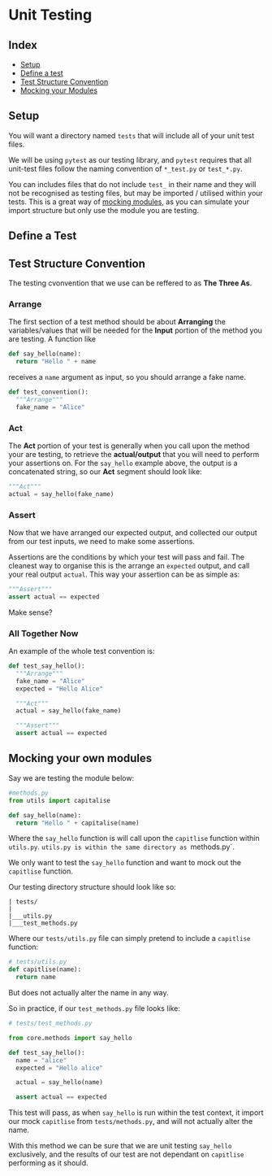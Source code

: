 # Unit Testing

## Index
  * [Setup](#setup)
  * [Define a test](#define-a-test)
  * [Test Structure Convention](#test-structure-convention)
  * [Mocking your Modules](#mocking-your-own-modules)

## Setup

You will want a directory named `tests` that will include all of your unit test files.

We will be using `pytest` as our testing library, and `pytest` requires that all unit-test files follow the naming convention of `*_test.py` or `test_*.py`.

You can includes files that do not include `test_` in their name and they will not be recognised as testing files, but may be imported / utilised within your tests.
This is a great way of [mocking modules](#mocking-your-own-modules), as you can simulate your import structure but only use the module you are testing.

## Define a Test

## Test Structure Convention

The testing cvonvention that we use can be reffered to as **The Three As**.

### Arrange

The first section of a test method should be about **Arranging** the variables/values that will be needed for the **Input** portion of the method you are testing. A function like

``` py
def say_hello(name):
  return "Hello " + name
```

receives a `name` argument as input, so you should arrange a fake name.

```py
def test_convention():
  """Arrange"""
  fake_name = "Alice"
```

### Act

The **Act** portion of your test is generally when you call upon the method your are testing, to retrieve the **actual/output** that you will need to perform your assertions on. For the `say_hello` example above, the output is a concatenated string, so our **Act** segment should look like:

```py
"""Act"""
actual = say_hello(fake_name)
```

### Assert

Now that we have arranged our expected output, and collected our output from our test inputs, we need to make some assertions.

Assertions are the conditions by which your test will pass and fail. The cleanest way to organise this is the arrange an `expected` output, and call your real output `actual`. This way your assertion can be as simple as:

```py
"""Assert"""
assert actual == expected
```

Make sense?

### All Together Now

An example of the whole test convention is:

```py
def test_say_hello():
  """Arrange"""
  fake_name = "Alice"
  expected = "Hello Alice"

  """Act"""
  actual = say_hello(fake_name)

  """Assert"""
  assert actual == expected
```

## Mocking your own modules

Say we are testing the module below:


``` py
#methods.py
from utils import capitalise

def say_hello(name):
  return "Hello " + capitalise(name)

```

Where the `say_hello` function is will call upon the `capitlise` function within `utils.py`. `utils.py is within the same directory as `methods.py`.

We only want to test the `say_hello` function and want to mock out the `capitlise` function.

Our testing directory structure should look like so:

```
| tests/
|
|___utils.py
|___test_methods.py
```

Where our `tests/utils.py` file can simply pretend to include a `capitlise` function:

```py
# tests/utils.py
def capitlise(name):
  return name
```

But does not actually alter the name in any way.

So in practice, if our `test_methods.py` file looks like:

```py
# tests/test_methods.py

from core.methods import say_hello

def test_say_hello():
  name = "alice"
  expected = "Hello alice"

  actual = say_hello(name)

  assert actual == expected
```

This test will pass, as when `say_hello` is run within the test context, it import our mock `capitlise` from `tests/methods.py`, and will not actually alter the name.

With this method we can be sure that we are unit testing `say_hello` exclusively, and the results of our test are not dependant on `capitlise` performing as it should.
